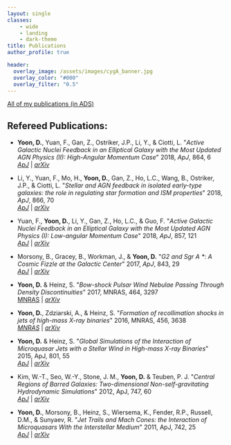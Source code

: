 ```yaml
---
layout: single
classes:
    - wide
    - landing
    - dark-theme
title: Publications
author_profile: true

header:
  overlay_image: /assets/images/cygA_banner.jpg
  overlay_color: "#000"
  overlay_filter: "0.5"
---
```


[All of my publications (in ADS)](http://adsabs.harvard.edu/cgi-bin/nph-abs_connect?db_key=AST&db_key=PRE&qform=AST&arxiv_sel=astro-ph&arxiv_sel=cond-mat&arxiv_sel=cs&arxiv_sel=gr-qc&arxiv_sel=hep-ex&arxiv_sel=hep-lat&arxiv_sel=hep-ph&arxiv_sel=hep-th&arxiv_sel=math&arxiv_sel=math-ph&arxiv_sel=nlin&arxiv_sel=nucl-ex&arxiv_sel=nucl-th&arxiv_sel=physics&arxiv_sel=quant-ph&arxiv_sel=q-bio&sim_query=YES&ned_query=YES&adsobj_query=YES&aut_xct=YES&aut_logic=OR&obj_logic=OR&author=Yoon%2CDoosoo&object=&start_mon=&start_year=&end_mon=&end_year=&ttl_logic=OR&title=&txt_logic=OR&text=&nr_to_return=200&start_nr=1&jou_pick=ALL&ref_stems=&data_and=ALL&group_and=ALL&start_entry_day=&start_entry_mon=&start_entry_year=&end_entry_day=&end_entry_mon=&end_entry_year=&min_score=&sort=SCORE&data_type=SHORT&aut_syn=YES&ttl_syn=YES&txt_syn=YES&aut_wt=1.0&obj_wt=1.0&ttl_wt=0.3&txt_wt=3.0&aut_wgt=YES&obj_wgt=YES&ttl_wgt=YES&txt_wgt=YES&ttl_sco=YES&txt_sco=YES&version=1)

## Refereed Publications:

* **Yoon, D.**, Yuan, F., Gan, Z., Ostriker, J.P., Li, Y., & Ciotti, L. "*Active Galactic Nuclei Feedback in an Elliptical Galaxy with the Most Updated AGN Physics (II): High-Angular Momentum Case*" 2018, _ApJ_, 864, 6 <br />
  [_ApJ_](http://dx.doi.org/10.3847/1538-4357/aad37e) |    [_arXiv_](http://arxiv.org/abs/1803.03675)

* Li, Y., Yuan, F., Mo, H., **Yoon, D.**, Gan, Z., Ho, L.C., Wang, B., Ostriker, J.P., & Ciotti, L. "*Stellar and AGN feedback in isolated early-type galaxies: the role in regulating star formation and ISM properties*" 2018, _ApJ_, 866, 70 <br />
  [_ApJ_](http://dx.doi.org/10.3847/1538-4357/aade8b) | [_arXiv_](http://arxiv.org/abs/1803.01444)

* Yuan, F., **Yoon, D.**, Li, Y., Gan, Z., Ho, L.C., & Guo, F. "*Active Galactic Nuclei Feedback in an Elliptical Galaxy with the Most Updated AGN Physics (I): Low-angular Momentum Case*" 2018, _ApJ_, 857, 121 <br />
  [_ApJ_](http://dx.doi.org/10.3847/1538-4357/aab8f8) | [_arXiv_](http://arxiv.org/abs/1712.04964)

* Morsony, B., Gracey, B., Workman, J., & **Yoon, D.** "*G2 and Sgr A \*: A Cosmic Fizzle at the Galactic Center*" 2017, _ApJ_, 843, 29 <br />
     [_ApJ_](http://dx.doi.org/10.3847/1538-4357/aa773d) | [_arXiv_](https://arxiv.org/abs/1508.00384)

* **Yoon, D.** & Heinz, S. "*Bow-shock Pulsar Wind Nebulae Passing Through Density Discontinuities*" 2017, MNRAS, 464, 3297 <br />
  [MNRAS](http://www.dx.doi.org/10.1093/mnras/stw2590) | [_arXiv_](https://arxiv.org/abs/1610.02696)

* **Yoon, D.**, Zdziarski, A., & Heinz, S. "*Formation of recollimation shocks in jets of high-mass X-ray binaries*" 2016, MNRAS, 456, 3638 <br />
  [_MNRAS_](http://www.dx.doi.org/10.1093/mnras/stv2954) | [_arXiv_](https://arxiv.org/abs/1508.04539)

* **Yoon, D.** & Heinz, S. "*Global Simulations of the Interaction of Microquasar Jets with a Stellar Wind in High-mass X-ray Binaries*" 2015, ApJ, 801, 55 <br />
  [_ApJ_](http://dx.doi.org/10.1088/0004-637X/801/1/55) | [_arXiv_](https://arxiv.org/abs/1501.03827)

* Kim, W.-T., Seo, W.-Y., Stone, J. M., **Yoon, D.** & Teuben, P. J. "*Central Regions of Barred Galaxies: Two-dimensional Non-self-gravitating Hydrodynamic Simulations*" 2012, ApJ, 747, 60 <br />
  [_ApJ_](http://dx.doi.org/10.1088/0004-637X/747/1/60) | [_arXiv_](https://arxiv.org/abs/1112.6055)

* **Yoon, D.**, Morsony, B., Heinz, S., Wiersema, K., Fender, R.P., Russell, D.M., & Sunyaev, R. "*Jet Trails and Mach Cones: the Interaction of Microquasars With the Interstellar Medium*" 2011, ApJ, 742, 25 <br />
  [_ApJ_](http://dx.doi.org/10.1088/0004-637X/742/1/25) | [_arXiv_](https://arxiv.org/abs/1108.4058)
